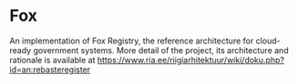 # Fox
An implementation of Fox Registry, the reference architecture for cloud-ready government systems. More detail of the project, its architecture and rationale is available at https://www.ria.ee/riigiarhitektuur/wiki/doku.php?id=an:rebasteregister
